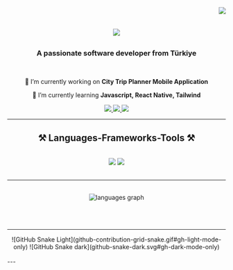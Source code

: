 <img align="right" src="https://visitor-badge.laobi.icu/badge?page_id=tugrulhanterzi.tugrulhanterzi" />

<h1 align="center">
    <img src="https://readme-typing-svg.herokuapp.com/?font=Righteous&size=35&center=true&vCenter=true&width=500&height=70&duration=4000&lines=Hi+There!+👋;+I'm+Tuğrulhan+Terzi!;" />
</h1>

<h3 align="center">A passionate software developer from Türkiye</h3>

<br/>

<div align="center">
 
 🔭 I’m currently working on **City Trip Planner Mobile Application**
 
 🌱 I’m currently learning **Javascript, React Native, Tailwind**

 </div>
 
<div align="center"> 
  <a href="mailto:tugrulterzi1@gmail.com">
    <img src="https://img.shields.io/badge/Gmail-333333?style=for-the-badge&logo=gmail&logoColor=red" />
  </a>
  <a href="https://linkedin.com/in/tuğrulhan-terzi-5a55b220b" target="_blank">
    <img src="https://img.shields.io/badge/LinkedIn-0077B5?style=for-the-badge&logo=linkedin&logoColor=white" target="_blank" />
  </a>
  <a href="https://tugrulhanterzi.github.io" target="_blank">
     <img src="https://img.shields.io/badge/Portfolio-FF5722?style=for-the-badge&logo=todoist&logoColor=white" target="_blank" /> <!-- sqlite, safari, google-chrome are other good icon options -->
  </a>
</div>

 <hr/>
 
<h2 align="center">⚒️ Languages-Frameworks-Tools ⚒️</h2>
<br/>
<div align="center">
    <img src="https://skillicons.dev/icons?i=react,bootstrap,mui,html,css,vscode,github,figma,tailwind,git,r" />
    <img src="https://skillicons.dev/icons?i=nodejs,javascript,typescript,firebase,nextjs,mysql" /><br>
</div>

<br/>
<hr/>

<div align="center">
  <br>
    <div align="center">
  <img src="https://github-readme-stats.vercel.app/api/top-langs?username=tugrulhanterzi&locale=en&hide_title=false&layout=compact&card_width=320&langs_count=5&theme=github_dark&hide_border=false&order=2" height="150" alt="languages graph"  />
</div>
  <br/>
  <br/><br/>
</div>

<hr/>
<div align="center">
    ![GitHub Snake Light](github-contribution-grid-snake.gif#gh-light-mode-only)
    ![GitHub Snake dark](github-snake-dark.svg#gh-dark-mode-only)
</div>

</br>
---
